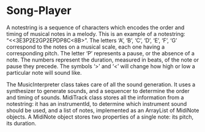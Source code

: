 # Song-Player

A notestring is a sequence of characters which encodes the order and timing of musical notes in a melody. This is an example of a notestring: “<<3E3P2E2GP2EPDP8C<8B>”. The letters ‘A’, ‘B’, ‘C’, ‘D’, ‘E’, ‘F’, ‘G’ correspond to the notes on a musical scale, each one having a corresponding pitch. The letter ‘P’ represents a pause, or the absence of a note. The numbers represent the duration, measured in beats, of the note or pause they precede. The symbols ‘>’ and ‘<’ will change how high or low a particular note will sound like.

The MusicInterpreter class takes care of all the sound generation. It uses a synthesizer to generate sounds, and a sequencer to determine the order and timing of sounds. MidiTrack class stores all the information from a notestring: it has an instrumentId, to determine which instrument sound should be used, and a list of notes, implemented as an ArrayList of MidiNote objects. A MidiNote object stores two properties of a single note: its pitch, its duration.
